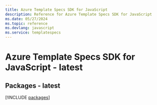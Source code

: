 ```yaml
---
title: Azure Template Specs SDK for JavaScript
description: Reference for Azure Template Specs SDK for JavaScript
ms.date: 05/27/2024
ms.topic: reference
ms.devlang: javascript
ms.service: templatespecs
---
```

# Azure Template Specs SDK for JavaScript - latest
## Packages - latest
[!INCLUDE [packages](template-specs-index.md)]